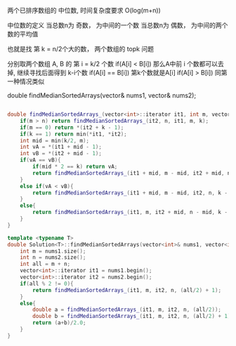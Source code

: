 两个已排序数组的 中位数, 时间复杂度要求 O(log(m+n))

中位数的定义
    当总数n为 奇数， 为中间的一个数
    当总数n为 偶数， 为中间的两个数的平均值

也就是找 第 k = n/2个大的数， 两个数组的 topk 问题

分别取两个数组 A, B 的 第 i = k/2 个数
if(A[i] < B[i])
    那么A中前 i 个数都可以去掉, 继续寻找后面得到 k-i个数
if(A[i] == B[i])
    第k个数就是A[i]
if(A[i] > B[i])
    同第一种情况类似

double findMedianSortedArrays(vector<int>& nums1, vector<int>& nums2);

```cpp

double findMedianSortedArrays_(vector<int>::iterator it1, int m, vector<int>::iterator it2, int n, int k){
    if(m > n) return findMedianSortedArrays_(it2, n, it1, m, k);
    if(m == 0) return *(it2 + k - 1);
    if(k == 1) return min(*it1, *it2);
    int mid = min(k/2, m);
    int vA = *(it1 + mid - 1);
    int vB = *(it2 + mid - 1);
    if(vA == vB){
        if(mid * 2 == k) return vA;
        return findMedianSortedArrays_(it1 + mid, m - mid, it2 + mid, n - mid, k - mid * 2);
    }
    else if(vA < vB){
        return findMedianSortedArrays_(it1 + mid, m - mid, it2, n, k - mid);
    }
    else{
        return findMedianSortedArrays_(it1, m, it2 + mid, n - mid, k - mid);
    }
}

template <typename T>
double Solution<T>::findMedianSortedArrays(vector<int>& nums1, vector<int>& nums2){
    int m = nums1.size();
    int n = nums2.size();
    int all = m + n;
    vector<int>::iterator it1 = nums1.begin();
    vector<int>::iterator it2 = nums2.begin();
    if(all % 2 != 0){
        return findMedianSortedArrays_(it1, m, it2, n, (all/2) + 1);
    }
    else{
        double a = findMedianSortedArrays_(it1, m, it2, n, (all/2));
        double b = findMedianSortedArrays_(it1, m, it2, n, (all/2) + 1);
        return (a+b)/2.0;
    }
}
```
